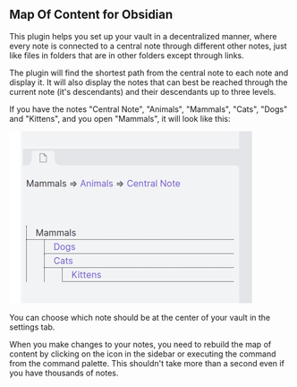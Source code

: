 ## Map Of Content for Obsidian

This plugin helps you set up your vault in a decentralized manner, where every note is connected to a central note through different other notes, just like files in folders that are in other folders except through links. 

The plugin will find the shortest path from the central note to each note and display it. It will also display the notes that can best be reached through the current note (it's descendants) and their descendants up to three levels.

If you have the notes "Central Note", "Animals", "Mammals", "Cats", "Dogs" and "Kittens", and you open "Mammals", it will look like this:

![Example view](doc/view.png?raw=true "Example Map of Content")


You can choose which note should be at the center of your vault in the settings tab.


When you make changes to your notes, you need to rebuild the map of content by clicking on the icon in the sidebar or executing the command from the command palette. This shouldn't take more than a second even if you have thousands of notes.

